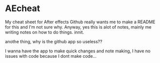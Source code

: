# AEcheat
My cheat sheet for After effects 
Github really wants me to make a README for this and I'm not sure why. 
Anyway, yes this is alot of notes, mainly me writing notes on how to do things. 
innit.

anothe thing, why is the github app so useless?? 

I wanna have the app to make quick changes and note making, I have no issues with code because I dont make code... 
